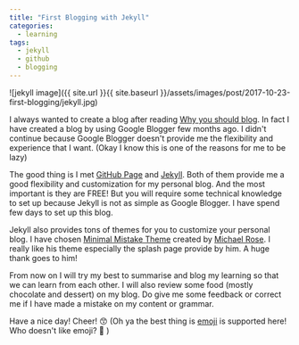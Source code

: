 ```yaml
---
title: "First Blogging with Jekyll"
categories:
  - learning
tags:
  - jekyll
  - github 
  - blogging
---
```


![jekyll image]({{ site.url }}{{ site.baseurl }}/assets/images/post/2017-10-23-first-blogging/jekyll.jpg)

I always wanted to create a blog after reading [Why you should blog](https://medium.com/@racheltho/why-you-yes-you-should-blog-7d2544ac1045). In fact I have created a blog by using Google Blogger few months ago. I didn't continue because Google Blogger doesn't provide me the flexibility and experience that I want. (Okay I know this is one of the reasons for me to be lazy) 

The good thing is I met [GitHub Page](https://pages.github.com/) and [Jekyll](https://jekyllrb.com/). Both of them provide me a good flexibility and customization for my personal blog. And the most important is they are FREE! But you will require some technical knowledge to set up because Jekyll is not as simple as Google Blogger. I have spend few days to set up this blog. 

Jekyll also provides tons of themes for you to customize your personal blog. I have chosen [Minimal Mistake Theme](https://mmistakes.github.io/minimal-mistakes/) created by [Michael Rose](https://github.com/mmistakes). I really like his theme especially the splash page provide by him. A huge thank goes to him! 

From now on I will try my best to summarise and blog my learning so that we can learn from each other. I will also review some food (mostly chocolate and dessert) on my blog. Do give me some feedback or correct me if I have made a mistake on my content or grammar. 

Have a nice day! Cheer! :kissing_smiling_eyes: (Oh ya the best thing is [emoji](https://www.webpagefx.com/tools/emoji-cheat-sheet/) is supported here! Who doesn't like emoji? :ghost: )



